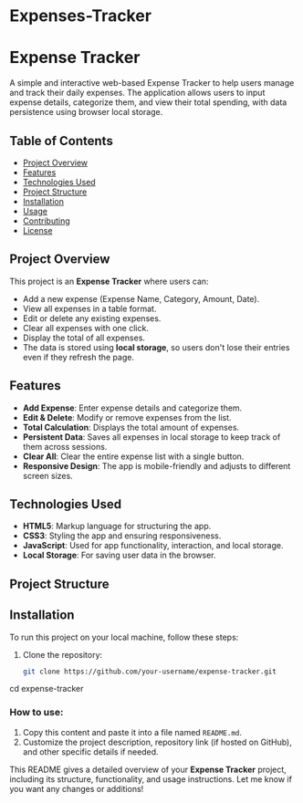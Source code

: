 # Expenses-Tracker
# Expense Tracker

A simple and interactive web-based Expense Tracker to help users manage and track their daily expenses. The application allows users to input expense details, categorize them, and view their total spending, with data persistence using browser local storage.

## Table of Contents
- [Project Overview](#project-overview)
- [Features](#features)
- [Technologies Used](#technologies-used)
- [Project Structure](#project-structure)
- [Installation](#installation)
- [Usage](#usage)
- [Contributing](#contributing)
- [License](#license)

## Project Overview

This project is an **Expense Tracker** where users can:
- Add a new expense (Expense Name, Category, Amount, Date).
- View all expenses in a table format.
- Edit or delete any existing expenses.
- Clear all expenses with one click.
- Display the total of all expenses.
- The data is stored using **local storage**, so users don't lose their entries even if they refresh the page.

## Features

- **Add Expense**: Enter expense details and categorize them.
- **Edit & Delete**: Modify or remove expenses from the list.
- **Total Calculation**: Displays the total amount of expenses.
- **Persistent Data**: Saves all expenses in local storage to keep track of them across sessions.
- **Clear All**: Clear the entire expense list with a single button.
- **Responsive Design**: The app is mobile-friendly and adjusts to different screen sizes.

## Technologies Used

- **HTML5**: Markup language for structuring the app.
- **CSS3**: Styling the app and ensuring responsiveness.
- **JavaScript**: Used for app functionality, interaction, and local storage.
- **Local Storage**: For saving user data in the browser.

## Project Structure

## Installation

To run this project on your local machine, follow these steps:

1. Clone the repository:
   ```bash
   git clone https://github.com/your-username/expense-tracker.git
cd expense-tracker

### How to use:
1. Copy this content and paste it into a file named `README.md`.
2. Customize the project description, repository link (if hosted on GitHub), and other specific details if needed.
   
This README gives a detailed overview of your **Expense Tracker** project, including its structure, functionality, and usage instructions. Let me know if you want any changes or additions!


